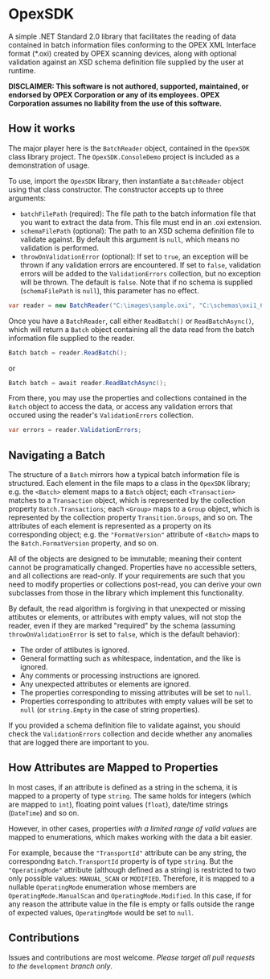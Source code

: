 # OpexSDK
A simple .NET Standard 2.0 library that facilitates the reading of data contained in batch information files conforming to the OPEX XML Interface format (\*.oxi) created by OPEX scanning devices, along with optional validation against an XSD schema definition file supplied by the user at runtime.

**DISCLAIMER: This software is not authored, supported, maintained, or endorsed by OPEX Corporation or any of its employees. OPEX Corporation assumes no liability from the use of this software.**

## How it works
The major player here is the `BatchReader` object, contained in the `OpexSDK` class library project. The `OpexSDK.ConsoleDemo` project is included as a demonstration of usage.

To use, import the `OpexSDK` library, then instantiate a `BatchReader` object using that class constructor. The constructor accepts up to three arguments:
- `batchFilePath` (required): The file path to the batch information file that you want to extract the data from. This file must end in an .oxi extension.
- `schemaFilePath` (optional): The path to an XSD schema definition file to validate against. By default this argument is `null`, which means no validation is performed.
- `throwOnValidationError` (optional): If set to `true`, an exception will be thrown if any validation errors are encountered. If set to `false`, validation errors will be added to the `ValidationErrors` collection, but no exception will be thrown. The default is `false`. Note that if no schema is supplied (`schemaFilePath` is `null`), this parameter has no effect.
```C#
var reader = new BatchReader("C:\images\sample.oxi", "C:\schemas\oxi1_60.xsd", false);
```
Once you have a `BatchReader`, call either `ReadBatch()` or `ReadBatchAsync()`, which will return a `Batch` object containing all the data read from the batch information file supplied to the reader.
```C#
Batch batch = reader.ReadBatch();
```
or
```C#
Batch batch = await reader.ReadBatchAsync();
```
From there, you may use the properties and collections contained in the `Batch` object to access the data, or access any validation errors that occured using the reader's `ValidationErrors` collection.
```C#
var errors = reader.ValidationErrors;
```
## Navigating a Batch
The structure of a `Batch` mirrors how a typical batch information file is structured. Each element in the file maps to a class in the `OpexSDK` library; e.g. the `<Batch>` element maps to a `Batch` object; each `<Transaction>` matches to a `Transaction` object, which is represented by the collection property `Batch.Transactions`; each `<Group>` maps to a `Group` object, which is represented by the collection property `Transition.Groups`, and so on. The attributes of each element is represented as a property on its corresponding object; e.g. the `"FormatVersion"` attribute of `<Batch>` maps to the `Batch.FormatVersion` property, and so on.

All of the objects are designed to be immutable; meaning their content cannot be programatically changed. Properties have no accessible setters, and all collections are read-only. If your requirements are such that you need to modify properties or collections post-read, you can derive your own subclasses from those in the library which implement this functionality.

By default, the read algorithm is forgiving in that unexpected or missing attibutes or elements, or attributes with empty values, will not stop the reader, even if they are marked "required" by the schema (assuming `throwOnValidationError` is set to `false`, which is the default behavior): 
- The order of attibutes is ignored.
- General formatting such as whitespace, indentation, and the like is ignored.
- Any comments or processing instructions are ignored.
- Any unexpected attributes or elements are ignored. 
- The properties corresponding to missing attributes will be set to `null`. 
- Properties corresponding to attributes with empty values will be set to `null` (or `string.Empty` in the case of string properties).

If you provided a schema definition file to validate against, you should check the `ValidationErrors` collection and decide whether any anomalies that are logged there are important to you.

## How Attributes are Mapped to Properties
In most cases, if an attribute is defined as a string in the schema, it is mapped to a property of type `string`. The same holds for integers (which are mapped to `int`), floating point values (`float`), date/time strings (`DateTime`) and so on. 

However, in other cases, properties *with a limited range of valid values* are mapped to enumerations, which makes working with the data a bit easier.

For example, because the `"TransportId"` attribute can be any string, the correspondng `Batch.TransportId` property is of type `string`. But the `"OperatingMode"` attribute (although defined as a string) is restricted to two only possible values: `MANUAL_SCAN` or `MODIFIED`. Therefore, it is mapped to a nullable `OperatingMode` enumeration whose members are `OperatingMode.ManualScan` and `OperatingMode.Modified`. In this case, if for any reason the attribute value in the file is empty or falls outside the range of expected values, `OperatingMode` would be set to `null`.

## Contributions

Issues and contributions are most welcome. *Please target all pull requests to the* `development` *branch only*.
